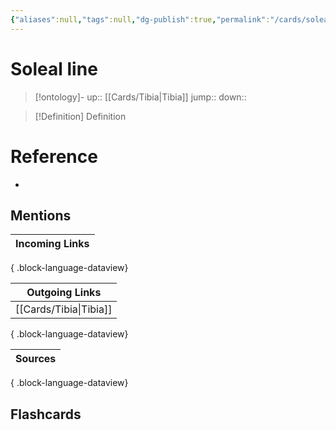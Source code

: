 ```yaml
---
{"aliases":null,"tags":null,"dg-publish":true,"permalink":"/cards/soleal-line/","dgPassFrontmatter":true}
---
```


# Soleal line

> [!ontology]-
> up:: [[Cards/Tibia\|Tibia]]
> jump:: 
> down:: 

> [!Definition] Definition
> 

# Reference
- 

## Mentions
| Incoming Links |
| -------------- |

{ .block-language-dataview}

| Outgoing Links            |
| ------------------------- |
| [[Cards/Tibia\|Tibia]] |

{ .block-language-dataview}

| Sources |
| ------- |

{ .block-language-dataview}

## Flashcards 
